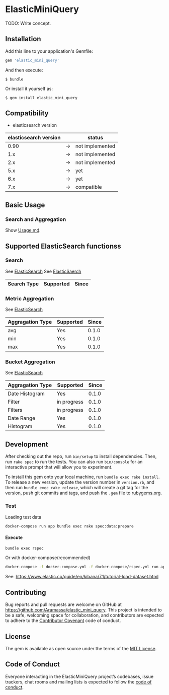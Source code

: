 # ElasticMiniQuery

TODO: Write concept.

## Installation

Add this line to your application's Gemfile:

```ruby
gem 'elastic_mini_query'
```

And then execute:

    $ bundle

Or install it yourself as:

    $ gem install elastic_mini_query

## Compatibility

* elasticsearch version

|elasticsearch version| |status|
|---|---|---|
|0.90|→|not implemented|
|1.x|→|not implemented|
|2.x|→|not implemented|
|5.x|→|yet|
|6.x|→|yet|
|7.x|→|compatible|

## Basic Usage

### Search and Aggregation

Show [Usage.md](https://github.com/[USERNAME]/elastic_mini_query/blob/master/docs/Usage.md).

## Supported ElasticSearch functionss

### Search

See [ElasticSearch](https://www.elastic.co/guide/en/elasticsearch/reference/7.1/search.html)
See [ElasticSaerch](https://www.elastic.co/guide/en/elasticsearch/reference/7.1/query-dsl.html)

|Search Type|Supported|Since|
|---|---|---|

### Metric Aggregation

See [ElasticSearch](https://www.elastic.co/guide/en/elasticsearch/reference/7.1/search-aggregations-metrics.html)

|Aggragation Type|Supported|Since|
|---|---|---|
|avg|Yes|0.1.0|
|min|Yes|0.1.0|
|max|Yes|0.1.0|

### Bucket Aggregation

See [ElasticSearch](https://www.elastic.co/guide/en/elasticsearch/reference/7.1/search-aggregations-bucket.html)

|Aggragation Type|Supported|Since|
|---|---|---|
|Date Histogram|Yes|0.1.0|
|Filter|in progress|0.1.0|  
|Filters|in progress|0.1.0|  
|Date Range|Yes|0.1.0|  
|Histogram|Yes|0.1.0|  


## Development

After checking out the repo, run `bin/setup` to install dependencies. Then, run `rake spec` to run the tests. You can also run `bin/console` for an interactive prompt that will allow you to experiment.

To install this gem onto your local machine, run `bundle exec rake install`. To release a new version, update the version number in `version.rb`, and then run `bundle exec rake release`, which will create a git tag for the version, push git commits and tags, and push the `.gem` file to [rubygems.org](https://rubygems.org).

### Test

Loading test data

```sh
docker-compose run app bundle exec rake spec:data:prepare
```

#### Execute

```sh
bundle exec rspec
```

Or with docker-compose(recommended)

```sh
docker-compose -f docker-compose.yml -f docker-compose/rspec.yml run app
```

See: https://www.elastic.co/guide/en/kibana/7.1/tutorial-load-dataset.html

## Contributing

Bug reports and pull requests are welcome on GitHub at https://github.com/Aramassa/elastic_mini_query. This project is intended to be a safe, welcoming space for collaboration, and contributors are expected to adhere to the [Contributor Covenant](http://contributor-covenant.org) code of conduct.

## License

The gem is available as open source under the terms of the [MIT License](https://opensource.org/licenses/MIT).

## Code of Conduct

Everyone interacting in the ElasticMiniQuery project’s codebases, issue trackers, chat rooms and mailing lists is expected to follow the [code of conduct](https://github.com/Aramassa/elastic_mini_query/blob/master/CODE_OF_CONDUCT.md).
